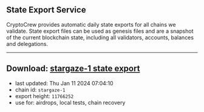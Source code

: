## State Export Service
CryptoCrew provides automatic daily state exports for all chains we validate. State export files can be used as genesis files and are a snapshot of the current blockchain state, including all validators, accounts, balances and delegations.

---
**Download: [stargaze-1 state export](https://dl.ccvalidators.com/SERVICE/stargaze/stargaze-1_export_11766252.json)**
---

- last updated: Thu Jan 11 2024 07:04:10
- chain id: `stargaze-1`
- export height: `11766252`
- use for: airdrops, local tests, chain recovery
